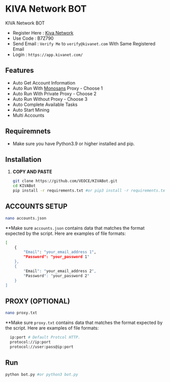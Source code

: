 # KIVA Network BOT
KIVA Network BOT

- Register Here : [Kiva Network](https://kivanet.com/register.html?code=B7Z790)
- Use Code : B7Z790
- Send Email : `Verify Me` to `verify@kivanet.com` With Same Registered Email
- Login : `https://app.kivanet.com/`

## Features

  - Auto Get Account Information
  - Auto Run With [Monosans](https://raw.githubusercontent.com/monosans/proxy-list/main/proxies/all.txt) Proxy - Choose 1
  - Auto Run With Private Proxy - Choose 2
  - Auto Run Without Proxy - Choose 3
  - Auto Complete Available Tasks
  - Auto Start Mining
  - Multi Accounts

## Requiremnets

- Make sure you have Python3.9 or higher installed and pip.

## Installation

1. **COPY AND PASTE**
   ```bash
   git clone https://github.com/VEOCE/KIVABot.git
   cd KIVABot
   pip install -r requirements.txt #or pip3 install -r requirements.txt
   ```

## ACCOUNTS SETUP
```bash
nano accounts.json
```
**Make sure `accounts.json` contains data that matches the format expected by the script. Here are examples of file formats:
  ```bash
  [
      {
          "Email": "your_email_address 1",
          "Password": "your_password 1"
      },
      {
          "Email": "your_email_address 2",
          "Password": "your_password 2"
      }
  ]
  ```
## PROXY (OPTIONAL)
```bash
nano proxy.txt
```
 **Make sure `proxy.txt` contains data that matches the format expected by the script. Here are examples of file formats:
  ```bash
    ip:port # Default Protcol HTTP.
    protocol://ip:port
    protocol://user:pass@ip:port
  ```

## Run

```bash
python bot.py #or python3 bot.py
```

